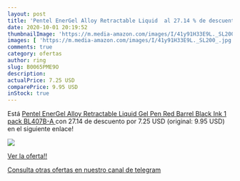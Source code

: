 ```yaml
---
layout: post
title: 'Pentel EnerGel Alloy Retractable Liquid  al 27.14 % de descuento'
date: 2020-10-01 20:19:52
thumbnailImage: 'https://m.media-amazon.com/images/I/41y91H33E9L._SL200_.jpg'
images: [ 'https://m.media-amazon.com/images/I/41y91H33E9L._SL200_.jpg' ]
comments: true
category: ofertas
author: ring
slug: B0065PME9O
description:
actualPrice: 7.25 USD
comparePrice: 9.95 USD
inStock: true
---
```


Está [Pentel EnerGel Alloy Retractable Liquid Gel Pen  Red Barrel  Black Ink  1 pack  BL407B-A ](https://www.amazon.com/dp/B0065PME9O/?tag=redken08-20) con 27.14 de descuento por 7.25 USD (original: 9.95 USD) en el siguiente enlace!

[![](https://m.media-amazon.com/images/I/41y91H33E9L._SL200_.jpg)](https://www.amazon.com/dp/B0065PME9O/?tag=redken08-20)

[Ver la oferta!!](https://www.amazon.com/dp/B0065PME9O/?tag=redken08-20)

[Consulta otras ofertas en nuestro canal de telegram](https://t.me/s/ofertas25)
